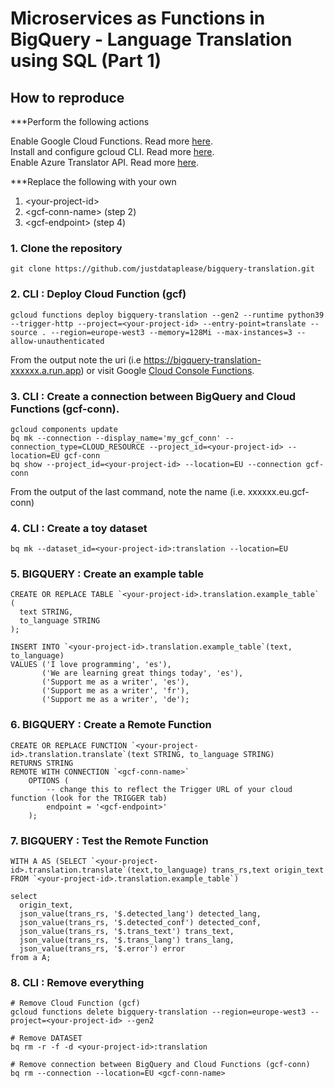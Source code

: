 # Microservices as Functions in BigQuery - Language Translation using SQL (Part 1)

## How to reproduce

***Perform the following actions

Enable Google Cloud Functions. Read more [here](https://cloud.google.com/functions/docs/create-deploy-gcloud). \
Install and configure gcloud CLI. Read more [here](https://cloud.google.com/functions/docs/create-deploy-gcloud). \
Enable Azure Translator API. Read more [here](https://learn.microsoft.com/en-us/azure/cognitive-services/translator/translator-text-apis?tabs=csharp). 

***Replace the following with your own

1) \<your-project-id>
2) \<gcf-conn-name> (step 2)
3) \<gcf-endpoint> (step 4)

### 1. Clone the repository

    git clone https://github.com/justdataplease/bigquery-translation.git

### 2. CLI : Deploy Cloud Function (gcf)

    gcloud functions deploy bigquery-translation --gen2 --runtime python39 --trigger-http --project=<your-project-id> --entry-point=translate --source . --region=europe-west3 --memory=128Mi --max-instances=3 --allow-unauthenticated

From the output note the uri  <gcf-endpoint> (i.e https://bigquery-translation-xxxxxx.a.run.app) 
or visit Google [Cloud Console Functions](https://console.cloud.google.com/functions/list?project=).

### 3. CLI : Create a connection between BigQuery and Cloud Functions (gcf-conn).

    gcloud components update
    bq mk --connection --display_name='my_gcf_conn' --connection_type=CLOUD_RESOURCE --project_id=<your-project-id> --location=EU gcf-conn
    bq show --project_id=<your-project-id> --location=EU --connection gcf-conn

From the output of the last command, note the name <gcf-conn-name> (i.e. xxxxxx.eu.gcf-conn)

### 4. CLI : Create a toy dataset

    bq mk --dataset_id=<your-project-id>:translation --location=EU

### 5. BIGQUERY : Create an example table

    CREATE OR REPLACE TABLE `<your-project-id>.translation.example_table` (
      text STRING,
      to_language STRING
    );
    
    INSERT INTO `<your-project-id>.translation.example_table`(text, to_language)
    VALUES ('I love programming', 'es'),
           ('We are learning great things today', 'es'),
           ('Support me as a writer', 'es'),
           ('Support me as a writer', 'fr'),
           ('Support me as a writer', 'de');

### 6. BIGQUERY : Create a Remote Function

    CREATE OR REPLACE FUNCTION `<your-project-id>.translation.translate`(text STRING, to_language STRING)
    RETURNS STRING
    REMOTE WITH CONNECTION `<gcf-conn-name>`
        OPTIONS (
            -- change this to reflect the Trigger URL of your cloud function (look for the TRIGGER tab)
            endpoint = '<gcf-endpoint>'
        );

### 7. BIGQUERY : Test the Remote Function

    WITH A AS (SELECT `<your-project-id>.translation.translate`(text,to_language) trans_rs,text origin_text FROM `<your-project-id>.translation.example_table`)
    
    select
      origin_text,
      json_value(trans_rs, '$.detected_lang') detected_lang,
      json_value(trans_rs, '$.detected_conf') detected_conf,
      json_value(trans_rs, '$.trans_text') trans_text,
      json_value(trans_rs, '$.trans_lang') trans_lang,
      json_value(trans_rs, '$.error') error
    from a A;

### 8. CLI : Remove everything

    # Remove Cloud Function (gcf)
    gcloud functions delete bigquery-translation --region=europe-west3 --project=<your-project-id> --gen2

    # Remove DATASET
    bq rm -r -f -d <your-project-id>:translation

    # Remove connection between BigQuery and Cloud Functions (gcf-conn)
    bq rm --connection --location=EU <gcf-conn-name>
